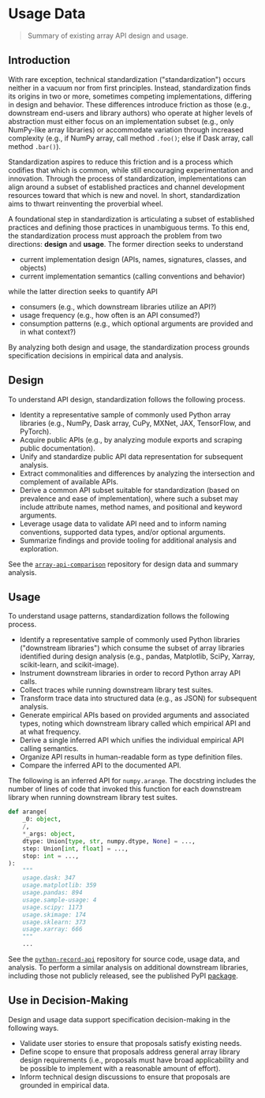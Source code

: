 # Usage Data

> Summary of existing array API design and usage.

## Introduction

With rare exception, technical standardization ("standardization") occurs neither in a vacuum nor from first principles. Instead, standardization finds its origins in two or more, sometimes competing implementations, differing in design and behavior. These differences introduce friction as those (e.g., downstream end-users and library authors) who operate at higher levels of abstraction must either focus on an implementation subset (e.g., only NumPy-like array libraries) or accommodate variation through increased complexity (e.g., if NumPy array, call method `.foo()`; else if Dask array, call method `.bar()`).

Standardization aspires to reduce this friction and is a process which codifies that which is common, while still encouraging experimentation and innovation. Through the process of standardization, implementations can align around a subset of established practices and channel development resources toward that which is new and novel. In short, standardization aims to thwart reinventing the proverbial wheel.

A foundational step in standardization is articulating a subset of established practices and defining those practices in unambiguous terms. To this end, the standardization process must approach the problem from two directions: **design** and **usage**. The former direction seeks to understand

-   current implementation design (APIs, names, signatures, classes, and objects)
-   current implementation semantics (calling conventions and behavior)

while the latter direction seeks to quantify API

-   consumers (e.g., which downstream libraries utilize an API?)
-   usage frequency (e.g., how often is an API consumed?)
-   consumption patterns (e.g., which optional arguments are provided and in what context?)

By analyzing both design and usage, the standardization process grounds specification decisions in empirical data and analysis.

## Design

To understand API design, standardization follows the following process.

-   Identity a representative sample of commonly used Python array libraries (e.g., NumPy, Dask array, CuPy, MXNet, JAX, TensorFlow, and PyTorch).
-   Acquire public APIs (e.g., by analyzing module exports and scraping public documentation).
-   Unify and standardize public API data representation for subsequent analysis.
-   Extract commonalities and differences by analyzing the intersection and complement of available APIs.
-   Derive a common API subset suitable for standardization (based on prevalence and ease of implementation), where such a subset may include attribute names, method names, and positional and keyword arguments.
-   Leverage usage data to validate API need and to inform naming conventions, supported data types, and/or optional arguments.
-   Summarize findings and provide tooling for additional analysis and exploration.

See the [`array-api-comparison`](https://github.com/data-apis/array-api-comparison)
repository for design data and summary analysis.

## Usage

To understand usage patterns, standardization follows the following process.

-   Identify a representative sample of commonly used Python libraries ("downstream libraries") which consume the subset of array libraries identified during design analysis (e.g., pandas, Matplotlib, SciPy, Xarray, scikit-learn, and scikit-image).
-   Instrument downstream libraries in order to record Python array API calls.
-   Collect traces while running downstream library test suites.
-   Transform trace data into structured data (e.g., as JSON) for subsequent analysis.
-   Generate empirical APIs based on provided arguments and associated types, noting which downstream library called which empirical API and at what frequency.
-   Derive a single inferred API which unifies the individual empirical API calling semantics.
-   Organize API results in human-readable form as type definition files.
-   Compare the inferred API to the documented API.

The following is an inferred API for `numpy.arange`. The docstring includes the number of lines of code that invoked this function for each downstream library when running downstream library test suites.

```python
def arange(
    _0: object,
    /,
    *_args: object,
    dtype: Union[type, str, numpy.dtype, None] = ...,
    step: Union[int, float] = ...,
    stop: int = ...,
):
    """
    usage.dask: 347
    usage.matplotlib: 359
    usage.pandas: 894
    usage.sample-usage: 4
    usage.scipy: 1173
    usage.skimage: 174
    usage.sklearn: 373
    usage.xarray: 666
    """
    ...
```

See the [`python-record-api`](https://github.com/data-apis/python-record-api) repository for source code, usage data, and analysis. To perform a similar analysis on additional downstream libraries, including those not publicly released, see the published PyPI [package](https://pypi.org/project/record_api/).

## Use in Decision-Making

Design and usage data support specification decision-making in the following ways.

-   Validate user stories to ensure that proposals satisfy existing needs.
-   Define scope to ensure that proposals address general array library design requirements (i.e., proposals must have broad applicability and be possible to implement with a reasonable amount of effort). 
-   Inform technical design discussions to ensure that proposals are grounded in empirical data.